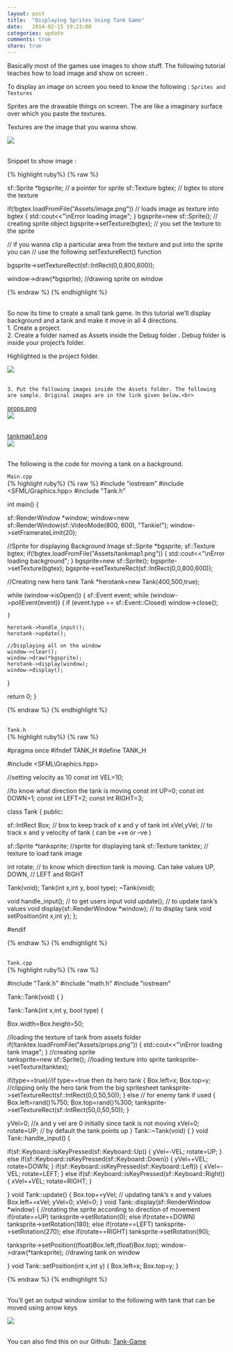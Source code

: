 ```yaml
---
layout: post
title:  "Displaying Sprites Using Tank Game"
date:   2014-02-15 19:23:00
categories: update
comments: true
share: true
---
```


Basically most of the games use images to show stuff. The following tutorial teaches how to load image and show on screen .

To display an image on screen you need to know the following : `Sprites and Textures`

Sprites are the drawable things on screen. The are like a imaginary surface over which you paste the textures.

Textures are the image that you wanna show.

<img src="http://gdc-ceg.github.io/images/Tank-1.PNG"><br><br>

Snippet to show image :

{% highlight ruby%}
{% raw %}

sf::Sprite *bgsprite; // a pointer for sprite
sf::Texture bgtex; // bgtex to store the texture

if(!bgtex.loadFromFile("Assets/image.png")) // loads image as texture into bgtex
{
  std::cout<<"\nError loading image";
}
bgsprite=new sf::Sprite();  // creating sprite object
bgsprite->setTexture(bgtex);   // you set the texture to the sprite

// if you wanna clip a particular area from the texture and put into the sprite you can // use the following setTextureRect() function

bgsprite->setTextureRect(sf::IntRect(0,0,800,600));  

window->draw(*bgsprite); //drawing sprite on window

{% endraw %}
{% endhighlight %}<br><br>

So now its time to create a small tank game. In this tutorial we’ll display background and a tank and
make it move in all 4 directions.<br>
    1. Create a project. <br>
    2. Create a folder named as Assets inside the Debug folder . Debug folder is inside your project’s folder. <br>

Highlighted is the project folder. 

<img src="http://gdc-ceg.github.io/images/Tank-2.PNG"><br><br>

    3. Put the following images inside the Assets folder. The following are sample. Original images are in the link given below.<br>

[props.png]<br>
<img src="http://gdc-ceg.github.io/images/Tank-3.PNG"><br><br>

[tankmap1.png]<br>
<img src="http://gdc-ceg.github.io/images/Tank-4.PNG"><br><br>

The following is the code for moving a tank on a background.

`Main.cpp`<br>
{% highlight ruby%}
{% raw %}
#include "iostream"
#include <SFML/Graphics.hpp>
#include "Tank.h"

int main()
{

  sf::RenderWindow *window;
  window=new sf::RenderWindow(sf::VideoMode(800, 600), "Tankie!");
  window->setFramerateLimit(20);

  //Sprite for displaying Background Image
  sf::Sprite *bgsprite;
  sf::Texture bgtex;
  if(!bgtex.loadFromFile("Assets/tankmap1.png"))
  {
    std::cout<<"\nError loading background";
  }
  bgsprite=new sf::Sprite();
  bgsprite->setTexture(bgtex);
  bgsprite->setTextureRect(sf::IntRect(0,0,800,600));

  //Creating new hero tank
  Tank *herotank=new Tank(400,500,true);
	
  while (window->isOpen())
  {
    sf::Event event;
    while (window->pollEvent(event))
    {
      if (event.type == sf::Event::Closed)
        window->close();

    }
		
    herotank->handle_input();
    herotank->update();

    //Displaying all on the window
    window->clear();
    window->draw(*bgsprite);
    herotank->display(window);
    window->display();

  }

  return 0;
}

{% endraw %}
{% endhighlight %}<br><br>


`Tank.h`<br>
{% highlight ruby%}
{% raw %}

#pragma once
#ifndef TANK_H
#define TANK_H

#include <SFML\Graphics.hpp>

//setting velocity as 10
const int VEL=10;

//to know what direction the tank is moving
const int UP=0;
const int DOWN=1;
const int LEFT=2;
const int RIGHT=3;

class Tank
{
public:

  sf::IntRect Box; // box to keep track of x and y of tank
  int xVel,yVel;  // to track x and y velocity of tank ( can be +ve or –ve )

  sf::Sprite *tanksprite; //sprite for displaying tank
  sf::Texture tanktex;  // texture to load tank image

  int rotate;  // to know which direction tank is moving. Can take values UP, DOWN, // LEFT and RIGHT

  Tank(void);
  Tank(int x,int y, bool type);
  ~Tank(void);

  void handle_input();  // to get users input
  void update();   // to update tank’s values
  void display(sf::RenderWindow *window);   // to display tank
  void setPosition(int x,int y);
};

#endif

{% endraw %}
{% endhighlight %}<br><br>

`Tank.cpp`<br>
{% highlight ruby%}
{% raw %}

#include "Tank.h"
#include "math.h"
#include "iostream"

Tank::Tank(void)
{
}

Tank::Tank(int x,int y, bool type)
{
	
  Box.width=Box.height=50;
	
  //loading the texture of tank from assets folder
  if(!tanktex.loadFromFile("Assets/props.png"))
  {
  std::cout<<"\nError loading tank image";
  }
  //creating sprite		
  tanksprite=new sf::Sprite();
  //loading texture into sprite
  tanksprite->setTexture(tanktex);

  if(type==true)//if type==true then its hero tank
  {
    Box.left=x;
    Box.top=y;
    //clipping only the hero tank from the big spritesheet
    tanksprite->setTextureRect(sf::IntRect(0,0,50,50));
  }
  else // for enemy tank if used
  {
    Box.left=rand()%750;
    Box.top=rand()%300;
  	tanksprite->setTextureRect(sf::IntRect(50,0,50,50));
  }

  yVel=0; //x and y vel are 0 initially since tank is not moving
  xVel=0;
  rotate=UP; // by default the tank points up
}
Tank::~Tank(void)
{
}
void Tank::handle_input()
{
	
  if(sf::Keyboard::isKeyPressed(sf::Keyboard::Up))
  {
    yVel=-VEL;
    rotate=UP; 
  }
  else if(sf::Keyboard::isKeyPressed(sf::Keyboard::Down))
  {
    yVel=+VEL;
    rotate=DOWN;
  }
  if(sf::Keyboard::isKeyPressed(sf::Keyboard::Left))
  {
    xVel=-VEL;
    rotate=LEFT;
  }
  else if(sf::Keyboard::isKeyPressed(sf::Keyboard::Right))
  {
    xVel=+VEL;
    rotate=RIGHT;
  }

}
void Tank::update()
{
  Box.top+=yVel; // updating tank’s x and y values
  Box.left+=xVel;
  yVel=0; xVel=0;
}
void Tank::display(sf::RenderWindow *window)
{
  //rotating the sprite according to direction of movement
  if(rotate==UP)
    tanksprite->setRotation(0);
  else if(rotate==DOWN)
    tanksprite->setRotation(180);
  else if(rotate==LEFT)
    tanksprite->setRotation(270);
  else if(rotate==RIGHT)
    tanksprite->setRotation(90);

  tanksprite->setPosition((float)Box.left,(float)Box.top);
  window->draw(*tanksprite); //drawing tank on window

}
void Tank::setPosition(int x,int y)
{
  Box.left=x;
  Box.top=y;
}

{% endraw %}
{% endhighlight %}<br><br>

You’ll get an output window similar to the following with tank that can be moved using arrow keys

<img src="http://gdc-ceg.github.io/images/Tank-5.PNG"><br><br>


You can also find this on our Github: [Tank-Game]


[props.png]: http://gdc-ceg.github.io/images/props.png
[tankmap1.png]: http://gdc-ceg.github.io/images/tankmap1.png

[Tank-Game]: https://github.com/GDC-CEG/Tank-Game
